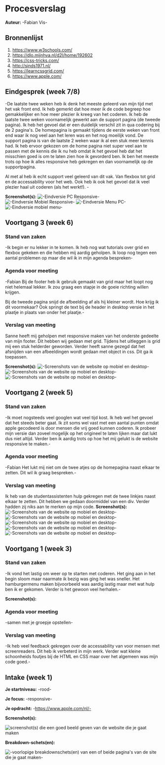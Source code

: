 # Procesverslag
**Auteur:** -Fabian Vis-



## Bronnenlijst
1. https://www.w3schools.com/
2. https://dlo.mijnhva.nl/d2l/home/192602
3. https://css-tricks.com/
4. http://sinds1971.nl/
5. https://learncssgrid.com/
6. https://www.apple.com/




## Eindgesprek (week 7/8)

-De laatste twee weken heb ik denk het meeste geleerd van mijn tijd met het vak front end. Ik heb gemerkt dat hoe meer ik de code begreep hoe gemakkelijker en hoe meer plezier ik kreeg van het coderen. Ik heb de laatste twee weken voornamelijk gewerkt aan de support pagina (de tweede pagina). Ik heb het gevoel dat er een duidelijk verschil zit in qua codering bij de 2 pagina's. De homepagina is gemaakt tijdens de eerste weken van front end waar ik nog veel aan het leren was en het nog moeilijk vond. De support pagina is van de laatste 2 weken waar ik al een stuk meer kennis had. Ik heb ervoor gekozen om de home pagina niet super veel aan te passen met de kennis die ik nu heb omdat ik het gevoel heb dat het misschien goed is om te laten zien hoe ik gevorderd ben. Ik ben het meeste trots op hoe ik alles responsive heb gekregen en dan voornamelijk op de supportpagina.

Al met al heb ik echt support veel geleerd van dit vak. Van flexbox tot grid en de accessability voor het web. Ook heb ik ook het gevoel dat ik veel plezier haal uit coderen (als het werkt!).   -

**Screenshot(s):**
![-Eindversie PC Responsive-](images/eindversiepcresponsive.png)
![-Eindversie Mobiel Responsive-](images/eindversieresponsivemobiele.png)
![-Eindversie Menu PC-](images/eindversiemenupc.png)
![-Eindversie mobiel menu-](images/mobilemenu.png)



## Voortgang 3 (week 6)

### Stand van zaken

-Ik begin er nu lekker in te komen. Ik heb nog wat tutorials over grid en flexbox gekeken en die hebben mij aardig geholpen. Ik loop nog tegen een aantal problemen op maar die wil ik in mijn agenda bespreken-
### Agenda voor meeting
-Fabian
Bij de footer heb ik gebruik gemaakt van grid maar het loopt nog niet helemaal lekker. Ik zou graag een stapje in de goeie richting willen krijgen.

Bij de tweede pagina snijd de afbeelding af als hij kleiner wordt. Hoe krijg ik dit voormekaar? Ook springt de text bij de header in desktop versie in het plaatje in plaats van onder het plaatje.-

### Verslag van meeting
Sanne heeft mij geholpen met responsive maken van het onderste gedeelte van mijn footer. Dit hebben wij gedaan met grid. Tijdens het uitleggen is grid mij een stuk helderder geworden. Verder heeft sanne gezegd dat het afsnijden van een afbeeldingen wordt gedaan met object in css. Dit ga ik toepassen.

**Screenshot(s):**
![-Screenshots van de website op mobiel en desktop-](images/screenshot6.png)
![-Screenshots van de website op mobiel en desktop-](images/screenshot7.png)
![-Screenshots van de website op mobiel en desktop-](images/screenshot8.png)

## Voortgang 2 (week 5)

### Stand van zaken

-Ik moet nogsteeds veel googlen wat veel tijd kost. Ik heb wel het gevoel dat het steeds
beter gaat. Ik zit soms wel vast met een aantal punten omdat apple gecodeerd is door mensen die
vrij goed kunnen coderen. Ik probeer mijn versie dan zoveel mogelijk op het origineel te laten lijken maar dat lukt dus niet altijd. Verder ben ik aardig trots op hoe het mij gelukt is de website responsive te maken.-
### Agenda voor meeting
-Fabian
Het lukt mij niet om de twee atjes op de homepagina naast elkaar te zetten. Dit wil ik graag bespreken.-

### Verslag van meeting
Ik heb van de studentassistenten hulp gekregen met de twee linkjes naast elkaar te zetten. Dit hebben we gedaan
doormiddel van een div. Verder hadden zij niks aan te merken op mijn code.
**Screenshot(s):**
![-Screenshots van de website op mobiel en desktop-](images/screenshot1.png)
![-Screenshots van de website op mobiel en desktop-](images/screenshot2.png)
![-Screenshots van de website op mobiel en desktop-](images/screenshot3.png)
![-Screenshots van de website op mobiel en desktop-](images/screenshot4.png)
![-Screenshots van de website op mobiel en desktop-](images/screenshot5.png)

## Voortgang 1 (week 3)

### Stand van zaken

-Ik vond het lastig om weer op te starten met coderen. Het ging aan in het begin sloom maar naarmate ik bezig was ging het was sneller. Het hamburgermenu maken bijvoorbeeld was aardig lastig maar met wat hulp ben ik er gekomen. Verder is het gewoon veel herhalen.-

**Screenshot(s):**

### Agenda voor meeting

-samen met je groepje opstellen-

### Verslag van meeting

-Ik heb veel feedback gekregen over de accessability van voor mensen met screenreaders.
Dit heb ik verbeterd in mijn werk. Verder wat kleine schoonheids foutjes bij de HTML en CSS maar
over het algemeen was mijn code goed.-



## Intake (week 1)

**Je startniveau:** -rood-

**Je focus:** -responsive-

**Je opdracht:** -https://www.apple.com/nl/-

**Screenshot(s):**

![screenshot(s) die een goed beeld geven van de website die je gaat maken](images/apple.png)

**Breakdown-schets(en):**

![-voorlopige breakdownschets(en) van een of beide pagina's van de site die je gaat maken-](images/breakdownschets.png)
